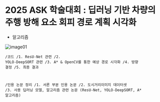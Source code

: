# 2025 ASK 학술대회 : 딥러닝 기반 차량의 주행 방해 요소 회피 경로 계획 시각화

- 알고리즘

![image01](https://github.com/user-attachments/assets/905cb184-5e0d-433e-8a67-922ec031189a)
<br>
<code><pre>/코드
  /1. ResU-Net 관련
  /2. YOLO-DeepSORT 관련
  /3. A* & OpenCV를 통한 예상 경로 시각화
  /4. 방향 결정
  /5. 최종 결과
  
/인용 논문 정리
  /1. 서론 부분 인용 논문
  /2. 도시거리이미지 데이터셋
  /3. 사용 딥러닝 모델, 알고리즘 관련 논문 (ResU-Net, YOLO-DeepSORT, A* 알고리즘)
</code></pre>
